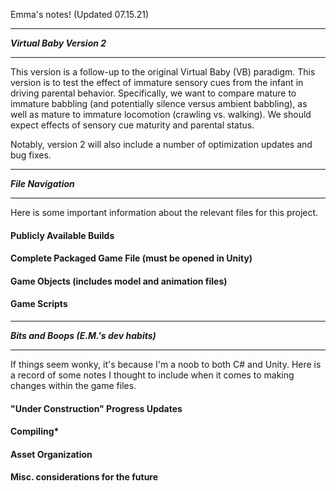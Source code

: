 Emma's notes! (Updated 07.15.21)

*****************************
***Virtual Baby Version 2***
*****************************

This version is a follow-up to the original Virtual Baby (VB) paradigm. This version is to test the effect of immature sensory cues from the infant in driving parental behavior. Specifically, we want to compare mature to immature babbling (and potentially silence versus ambient babbling), as well as mature to immature locomotion (crawling vs. walking). We should expect effects of sensory cue maturity and parental status. 

Notably, version 2 will also include a number of optimization updates and bug fixes. 

****************
***File Navigation***
****************
Here is some important information about the relevant files for this project.

#### **Publicly Available Builds**

#### **Complete Packaged Game File (must be opened in Unity)**

#### **Game Objects (includes model and animation files)**

#### **Game Scripts**


*************************************
***Bits and Boops (E.M.'s dev habits)***
*************************************
If things seem wonky, it's because I'm a noob to both C# and Unity. Here is a record of some 
notes I thought to include when it comes to making changes within the game files. 

#### **"Under Construction" Progress Updates**

#### **Compiling***

#### **Asset Organization** 

#### **Misc. considerations for the future**

